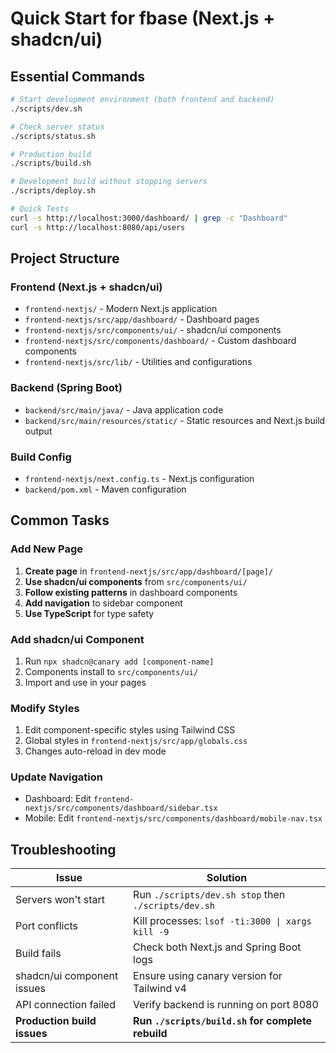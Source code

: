 # Quick Start for fbase (Next.js + shadcn/ui)

## Essential Commands

```bash
# Start development environment (both frontend and backend)
./scripts/dev.sh

# Check server status
./scripts/status.sh

# Production build
./scripts/build.sh

# Development build without stopping servers
./scripts/deploy.sh

# Quick Tests
curl -s http://localhost:3000/dashboard/ | grep -c "Dashboard"
curl -s http://localhost:8080/api/users
```

## Project Structure

### Frontend (Next.js + shadcn/ui)
- `frontend-nextjs/` - Modern Next.js application
- `frontend-nextjs/src/app/dashboard/` - Dashboard pages
- `frontend-nextjs/src/components/ui/` - shadcn/ui components
- `frontend-nextjs/src/components/dashboard/` - Custom dashboard components
- `frontend-nextjs/src/lib/` - Utilities and configurations

### Backend (Spring Boot)
- `backend/src/main/java/` - Java application code
- `backend/src/main/resources/static/` - Static resources and Next.js build output

### Build Config
- `frontend-nextjs/next.config.ts` - Next.js configuration
- `backend/pom.xml` - Maven configuration

## Common Tasks

### Add New Page
1. **Create page** in `frontend-nextjs/src/app/dashboard/[page]/`
2. **Use shadcn/ui components** from `src/components/ui/`
3. **Follow existing patterns** in dashboard components
4. **Add navigation** to sidebar component
5. **Use TypeScript** for type safety

### Add shadcn/ui Component
1. Run `npx shadcn@canary add [component-name]`
2. Components install to `src/components/ui/`
3. Import and use in your pages

### Modify Styles
1. Edit component-specific styles using Tailwind CSS
2. Global styles in `frontend-nextjs/src/app/globals.css`
3. Changes auto-reload in dev mode

### Update Navigation
- Dashboard: Edit `frontend-nextjs/src/components/dashboard/sidebar.tsx`
- Mobile: Edit `frontend-nextjs/src/components/dashboard/mobile-nav.tsx`

## Troubleshooting

| Issue | Solution |
|-------|----------|
| Servers won't start | Run `./scripts/dev.sh stop` then `./scripts/dev.sh` |
| Port conflicts | Kill processes: `lsof -ti:3000 \| xargs kill -9` |
| Build fails | Check both Next.js and Spring Boot logs |
| shadcn/ui component issues | Ensure using canary version for Tailwind v4 |
| API connection failed | Verify backend is running on port 8080 |
| **Production build issues** | **Run `./scripts/build.sh` for complete rebuild** |